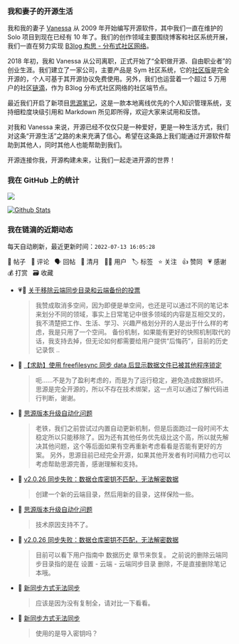 ### 我和妻子的开源生活

我和我的妻子 [Vanessa](https://github.com/Vanessa219) 从 2009 年开始编写开源软件，其中我们一直在维护的 Solo 项目到现在已经有 10 年了。我们的创作领域主要围绕博客和社区系统开展，我们一直在努力实现 [B3log 构思 - 分布式社区网络](https://ld246.com/article/1546941897596)。

2018 年初，我和 Vanessa 从公司离职，正式开始了“全职做开源、自由职业者”的创业生涯。我们建立了一家公司，主要产品是 Sym 社区系统，它的[社区版](https://github.com/88250/symphony)是完全开源的，个人可基于其开源协议免费使用。另外，我们也运营着一个超过 5 万用户的社区[链滴](https://ld246.com)，作为 B3log 分布式社区网络的社区端节点。

最近我们开启了新项目[思源笔记](https://github.com/siyuan-note/siyuan)，这是一款本地离线优先的个人知识管理系统，支持细粒度块级引用和 Markdown 所见即所得，欢迎大家来试用和反馈。

对我和 Vanessa 来说，开源已经不仅仅只是一种爱好，更是一种生活方式，我们对这条“开源生活”之路的未来充满了信心。希望在这条路上我们能通过开源软件帮助到其他人，同时其他人也能帮助到我们。

开源连接你我，开源构建未来，让我们一起走进开源的世界！

### 我在 GitHub 上的统计

<a title="Hits" target="_blank" href="https://github.com/88250/88250"><img src="https://hits.b3log.org/88250/88250.svg"></a>

[![Github Stats](https://github-readme-stats.vercel.app/api?username=88250&theme=tokyonight&show_icons=true)](https://github.com/88250)

<!--events start -->

### 我在链滴的近期动态

每天自动刷新，最近更新时间：`2022-07-13 16:05:28`

📝 帖子 &nbsp; 💬 评论 &nbsp; 🗣 回帖 &nbsp; 🌙 清月 &nbsp; 👨‍💻 用户 &nbsp; 🏷️ 标签 &nbsp; ⭐️ 关注 &nbsp; 👍 赞同 &nbsp; 💗 感谢 &nbsp; 💰 打赏 &nbsp; 🗃 收藏

* 💗💬 [关于移除云端同步目录和云端备份的投票](https://ld246.com/article/1656851999137/comment/1657687254021#comments)

  > 我赞成取消多空间，因为即便是单空间，也还是可以通过不同的笔记本来划分不同的领域，事实上日常笔记中很多领域的内容是互相交叉的，我不清楚把工作、生活、学习、兴趣严格划分开的人是出于什么样的考虑，我是只用了一个空间。 备份机制，如果能有更好的快照机制取代的话，我支持去掉，但无论如何都需要给用户提供“后悔药”，目前的历史记录恢 ..
* 💬 [【求助】使用 freefilesync 同步 data 后显示数据文件已被其他程序锁定](https://ld246.com/article/1657468786727/comment/1657684880920#comments)

  > 呃……不是为了盈利考虑的，而是为了运行稳定，避免造成数据损坏。 思源是完全开源的，所以不存在技术绑架，这一点可以通过了解代码进行判断，谢谢。
* 💬 [思源版本升级自动化问题](https://ld246.com/article/1657682965559/comment/1657684540389#comments)

  > 老铁，我们之前尝试过内置自动更新机制，但是后面跑过一段时间不太稳定所以只能移除了。因为还有其他任务优先级比这个高，所以就先解决其他问题，这个等后面如果有空再重新考虑看看是否能有更好的方案。 另外，思源目前已经完全开源，如果其他开发者有时间精力也可以考虑帮助思源完善，感谢理解和支持。
* 💬 [v2.0.26 同步失败：数据仓库密钥不匹配，无法解密数据](https://ld246.com/article/1657679623351/comment/1657683476546#comments)

  > 创建一个新的云端目录，然后用新的目录，这样保险一些。
* 💬 [思源版本升级自动化问题](https://ld246.com/article/1657682965559/comment/1657683036872#comments)

  > 技术原因支持不了。
* 💬 [v2.0.26 同步失败：数据仓库密钥不匹配，无法解密数据](https://ld246.com/article/1657679623351/comment/1657682301642#comments)

  > 目前可以看下用户指南中 数据历史 章节来恢复。 之前说的删除云端同步目录指的是在 设置 - 云端 - 云端同步目录 删除，不是直接删除笔记本哦。
* 💬 [新同步方式无法同步](https://ld246.com/article/1657681208867/comment/1657681635546#comments)

  > 应该是因为没有复制全，请对比一下看看。
* 💬 [新同步方式无法同步](https://ld246.com/article/1657681208867/comment/1657681289000#comments)

  > 使用的是导入密钥吗？


<!--events end -->
